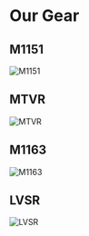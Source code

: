 # Our Gear

## M1151
![M1151](https://upload.wikimedia.org/wikipedia/commons/3/3f/M1151.jpg)

## MTVR
![MTVR](https://upload.wikimedia.org/wikipedia/commons/7/79/MTVR.jpg)

## M1163
![M1163](https://upload.wikimedia.org/wikipedia/commons/a/a5/USMC_ITV_ESS.jpg)

## LVSR
![LVSR](https://upload.wikimedia.org/wikipedia/commons/0/03/Five_days%2C_two_pairs_of_socks_later%2C_Marine_convoy_operations_in_Afghanistan_131022-M-ZB219-479.jpg)


